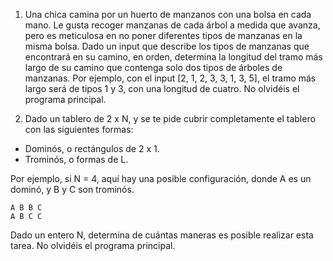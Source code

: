 1. Una chica camina por un huerto de manzanos con una bolsa en cada mano. Le gusta recoger manzanas de cada árbol a medida que avanza, pero es meticulosa en no poner diferentes tipos de manzanas en la misma bolsa. Dado un input que describe los tipos de manzanas que encontrará en su camino, en orden, determina la longitud del tramo más largo de su camino que contenga solo dos tipos de árboles de manzanas. Por ejemplo, con el input [2, 1, 2, 3, 3, 1, 3, 5], el tramo más largo será de tipos 1 y 3, con una longitud de cuatro. No olvidéis el programa principal.

2. Dado un tablero de 2 x N, y se te pide cubrir completamente el tablero con las siguientes formas:

* Dominós, o rectángulos de 2 x 1\.  
* Trominós, o formas de L.

Por ejemplo, si N \= 4, aquí hay una posible configuración, donde A es un dominó, y B y C son trominós.

`A B B C`  
`A B C C`

Dado un entero N, determina de cuántas maneras es posible realizar esta tarea. No olvidéis el programa principal.
